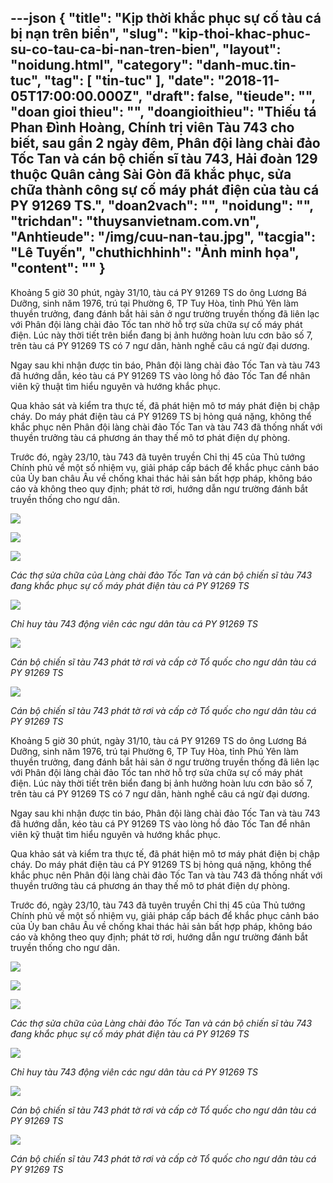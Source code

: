 ---json
{
    "title": "Kịp thời khắc phục sự cố tàu cá bị nạn trên biển",
    "slug": "kip-thoi-khac-phuc-su-co-tau-ca-bi-nan-tren-bien",
    "layout": "noidung.html",
    "category": "danh-muc.tin-tuc",
    "tag": [
        "tin-tuc"
    ],
    "date": "2018-11-05T17:00:00.000Z",
    "draft": false,
    "tieude": "",
    "doan gioi thieu": "",
    "doangioithieu": "Thiếu tá Phan Đình Hoàng, Chính trị viên Tàu 743 cho biết, sau gần 2 ngày đêm, Phân đội làng chài đảo Tốc Tan và cán bộ chiến sĩ tàu 743, Hải đoàn 129 thuộc Quân cảng Sài Gòn đã khắc phục, sửa chữa thành công sự cố máy phát điện của tàu cá PY 91269 TS.",
    "doan2vach": "",
    "noidung": "",
    "trichdan": "thuysanvietnam.com.vn",
    "Anhtieude": "/img/cuu-nan-tau.jpg",
    "tacgia": "Lê Tuyến",
    "chuthichhinh": "Ảnh minh họa",
    "__content__": ""
}
---
<p>Khoảng 5 giờ 30 ph&uacute;t, ng&agrave;y 31/10, t&agrave;u c&aacute; PY 91269 TS do &ocirc;ng Lương B&aacute; Dưỡng, sinh năm 1976, tr&uacute; tại Phường 6, TP Tuy H&ograve;a, tỉnh Ph&uacute; Y&ecirc;n l&agrave;m thuyền trưởng, đang đ&aacute;nh bắt hải sản ở ngư trường truyền thống đ&atilde; li&ecirc;n lạc với Ph&acirc;n đội l&agrave;ng ch&agrave;i đảo Tốc tan nhờ hỗ trợ sửa chữa sự cố m&aacute;y ph&aacute;t điện. L&uacute;c n&agrave;y thời tiết tr&ecirc;n biển đang bị ảnh hưởng ho&agrave;n lưu cơn b&atilde;o số 7, tr&ecirc;n t&agrave;u c&aacute; PY 91269 TS c&oacute; 7 ngư d&acirc;n, h&agrave;nh nghề c&acirc;u c&aacute; ngừ đại dương.</p>

<p>Ngay sau khi nhận được tin b&aacute;o, Ph&acirc;n đội l&agrave;ng ch&agrave;i đảo Tốc Tan v&agrave; t&agrave;u 743 đ&atilde; hướng dẫn, k&eacute;o t&agrave;u c&aacute; PY 91269 TS v&agrave;o l&ograve;ng hồ đảo Tốc Tan để nh&acirc;n vi&ecirc;n kỹ thuật t&igrave;m hiểu nguy&ecirc;n v&agrave; hướng khắc phục.</p>

<p>Qua khảo s&aacute;t v&agrave; kiểm tra thực tế, đ&atilde; ph&aacute;t hiện m&ocirc; tơ m&aacute;y ph&aacute;t điện bị chập ch&aacute;y. Do m&aacute;y ph&aacute;t điện t&agrave;u c&aacute; PY 91269 TS bị hỏng qu&aacute; nặng, kh&ocirc;ng thể khắc phục n&ecirc;n Ph&acirc;n đội l&agrave;ng ch&agrave;i đảo Tốc Tan v&agrave; t&agrave;u 743 đ&atilde; thống nhất với thuyền trưởng t&agrave;u c&aacute; phương &aacute;n thay thế m&ocirc; tơ ph&aacute;t điện dự ph&ograve;ng.&nbsp; &nbsp; &nbsp; &nbsp; &nbsp;</p>

<p>Trước đ&oacute;, ng&agrave;y 23/10, t&agrave;u 743 đ&atilde; tuy&ecirc;n truyền Chỉ thị 45 của Thủ tướng Ch&iacute;nh phủ về một số nhiệm vụ, giải ph&aacute;p cấp b&aacute;ch để khắc phục cảnh b&aacute;o của Ủy ban ch&acirc;u &Acirc;u về chống khai th&aacute;c hải sản bất hợp ph&aacute;p, kh&ocirc;ng b&aacute;o c&aacute;o v&agrave; kh&ocirc;ng theo quy định; ph&aacute;t tờ rơi, hướng dẫn ngư trường đ&aacute;nh bắt truyền thống cho ngư d&acirc;n.</p>

<p><img src="http://thuysanvietnam.com.vn/uploads/article2/baiviet/nuoitrong/_nh%202.jpg" /></p>

<p><img src="http://thuysanvietnam.com.vn/uploads/article2/baiviet/nuoitrong/_nh%203.jpg" /></p>

<p><img src="http://thuysanvietnam.com.vn/uploads/article2/baiviet/nuoitrong/_nh%204.jpg" /></p>

<p><em>C&aacute;c thợ sửa chữa của L&agrave;ng ch&agrave;i đảo Tốc Tan v&agrave; c&aacute;n bộ chiến sĩ t&agrave;u 743 đang khắc phục sự cố m&aacute;y ph&aacute;t điện t&agrave;u c&aacute; PY 91269 TS&nbsp;</em></p>

<p><img src="http://thuysanvietnam.com.vn/uploads/article2/baiviet/nuoitrong/_nh%205.jpg" /></p>

<p><em>Chỉ huy t&agrave;u 743 động vi&ecirc;n c&aacute;c ngư d&acirc;n t&agrave;u c&aacute; PY 91269 TS</em></p>

<p><img src="http://thuysanvietnam.com.vn/uploads/article2/baiviet/nuoitrong/_nh%206.jpg" /></p>

<p><em>C&aacute;n bộ chiến sĩ t&agrave;u 743 ph&aacute;t tờ rơi v&agrave; cấp cờ Tổ quốc cho ngư d&acirc;n t&agrave;u c&aacute; PY 91269 TS&nbsp;</em></p>

<p><img src="http://thuysanvietnam.com.vn/uploads/article2/baiviet/nuoitrong/_nh%207.jpg" /></p>

<p><em>C&aacute;n bộ chiến sĩ t&agrave;u 743 ph&aacute;t tờ rơi v&agrave; cấp cờ Tổ quốc cho ngư d&acirc;n t&agrave;u c&aacute; PY 91269 TS&nbsp;</em></p>

<p>Khoảng 5 giờ 30 ph&uacute;t, ng&agrave;y 31/10, t&agrave;u c&aacute; PY 91269 TS do &ocirc;ng Lương B&aacute; Dưỡng, sinh năm 1976, tr&uacute; tại Phường 6, TP Tuy H&ograve;a, tỉnh Ph&uacute; Y&ecirc;n l&agrave;m thuyền trưởng, đang đ&aacute;nh bắt hải sản ở ngư trường truyền thống đ&atilde; li&ecirc;n lạc với Ph&acirc;n đội l&agrave;ng ch&agrave;i đảo Tốc tan nhờ hỗ trợ sửa chữa sự cố m&aacute;y ph&aacute;t điện. L&uacute;c n&agrave;y thời tiết tr&ecirc;n biển đang bị ảnh hưởng ho&agrave;n lưu cơn b&atilde;o số 7, tr&ecirc;n t&agrave;u c&aacute; PY 91269 TS c&oacute; 7 ngư d&acirc;n, h&agrave;nh nghề c&acirc;u c&aacute; ngừ đại dương.</p>

<p>Ngay sau khi nhận được tin b&aacute;o, Ph&acirc;n đội l&agrave;ng ch&agrave;i đảo Tốc Tan v&agrave; t&agrave;u 743 đ&atilde; hướng dẫn, k&eacute;o t&agrave;u c&aacute; PY 91269 TS v&agrave;o l&ograve;ng hồ đảo Tốc Tan để nh&acirc;n vi&ecirc;n kỹ thuật t&igrave;m hiểu nguy&ecirc;n v&agrave; hướng khắc phục.</p>

<p>Qua khảo s&aacute;t v&agrave; kiểm tra thực tế, đ&atilde; ph&aacute;t hiện m&ocirc; tơ m&aacute;y ph&aacute;t điện bị chập ch&aacute;y. Do m&aacute;y ph&aacute;t điện t&agrave;u c&aacute; PY 91269 TS bị hỏng qu&aacute; nặng, kh&ocirc;ng thể khắc phục n&ecirc;n Ph&acirc;n đội l&agrave;ng ch&agrave;i đảo Tốc Tan v&agrave; t&agrave;u 743 đ&atilde; thống nhất với thuyền trưởng t&agrave;u c&aacute; phương &aacute;n thay thế m&ocirc; tơ ph&aacute;t điện dự ph&ograve;ng.&nbsp; &nbsp; &nbsp; &nbsp; &nbsp;</p>

<p>Trước đ&oacute;, ng&agrave;y 23/10, t&agrave;u 743 đ&atilde; tuy&ecirc;n truyền Chỉ thị 45 của Thủ tướng Ch&iacute;nh phủ về một số nhiệm vụ, giải ph&aacute;p cấp b&aacute;ch để khắc phục cảnh b&aacute;o của Ủy ban ch&acirc;u &Acirc;u về chống khai th&aacute;c hải sản bất hợp ph&aacute;p, kh&ocirc;ng b&aacute;o c&aacute;o v&agrave; kh&ocirc;ng theo quy định; ph&aacute;t tờ rơi, hướng dẫn ngư trường đ&aacute;nh bắt truyền thống cho ngư d&acirc;n.</p>

<p><img src="http://thuysanvietnam.com.vn/uploads/article2/baiviet/nuoitrong/_nh%202.jpg" /></p>

<p><img src="http://thuysanvietnam.com.vn/uploads/article2/baiviet/nuoitrong/_nh%203.jpg" /></p>

<p><img src="http://thuysanvietnam.com.vn/uploads/article2/baiviet/nuoitrong/_nh%204.jpg" /></p>

<p><em>C&aacute;c thợ sửa chữa của L&agrave;ng ch&agrave;i đảo Tốc Tan v&agrave; c&aacute;n bộ chiến sĩ t&agrave;u 743 đang khắc phục sự cố m&aacute;y ph&aacute;t điện t&agrave;u c&aacute; PY 91269 TS&nbsp;</em></p>

<p><img src="http://thuysanvietnam.com.vn/uploads/article2/baiviet/nuoitrong/_nh%205.jpg" /></p>

<p><em>Chỉ huy t&agrave;u 743 động vi&ecirc;n c&aacute;c ngư d&acirc;n t&agrave;u c&aacute; PY 91269 TS</em></p>

<p><img src="http://thuysanvietnam.com.vn/uploads/article2/baiviet/nuoitrong/_nh%206.jpg" /></p>

<p><em>C&aacute;n bộ chiến sĩ t&agrave;u 743 ph&aacute;t tờ rơi v&agrave; cấp cờ Tổ quốc cho ngư d&acirc;n t&agrave;u c&aacute; PY 91269 TS&nbsp;</em></p>

<p><img src="http://thuysanvietnam.com.vn/uploads/article2/baiviet/nuoitrong/_nh%207.jpg" /></p>

<p><em>C&aacute;n bộ chiến sĩ t&agrave;u 743 ph&aacute;t tờ rơi v&agrave; cấp cờ Tổ quốc cho ngư d&acirc;n t&agrave;u c&aacute; PY 91269 TS&nbsp;</em></p>
